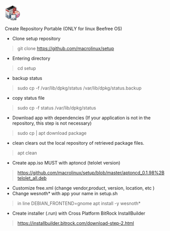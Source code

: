 ![](gdebi.png) 



Create Repository Portable (ONLY for linux Beefree OS)
* Clone setup repository
> git clone https://github.com/macrolinux/setup
* Entering directory
>cd setup
* backup status
>sudo cp -f /var/lib/dpkg/status /var/lib/dpkg/status.backup
* copy status file
>sudo cp -f status /var/lib/dpkg/status
* Download app with dependencies (If your application is not in the repository, this step is not necessary)
>sudo cp | apt download package
* clean clears out the local repository of retrieved package files.
> apt clean
* Create app.iso MUST with aptoncd (telolet version)
>https://github.com/macrolinux/setup/blob/master/aptoncd_0.1.98%2Btelolet_all.deb
* Customize free.xml (change vendor,product, version, location, etc )
* Change wesnoth* with app your name in setup.sh
> in line DEBIAN_FRONTEND=gnome apt install -y wesnoth*
* Create installer (.run) with Cross Platform BitRock InstallBuilder
>https://installbuilder.bitrock.com/download-step-2.html
